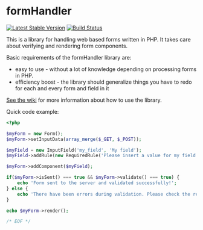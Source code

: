 formHandler
===========

[![Latest Stable Version](https://poser.pugx.org/metanet/form-handler/v/stable.svg)](https://packagist.org/packages/metanet/form-handler)
[![Build Status](https://travis-ci.org/METANETAG/formHandler.svg)](https://travis-ci.org/METANETAG/formHandler)

This is a library for handling web based forms written in PHP. It takes care about verifying and rendering form components.

Basic requirements of the formHandler library are:

* easy to use - without a lot of knowledge depending on processing forms in PHP.
* efficiency boost - the library should generalize things you have to redo for each and every form and field in it

[See the wiki](http://github.com/METANETAG/formHandler/wiki) for more information about how to use the library.

Quick code example:

```php
<?php

$myForm = new Form();
$myForm->setInputData(array_merge($_GET, $_POST));

$myField = new InputField('my_field', 'My field');
$myField->addRule(new RequiredRule('Please insert a value for my field'));

$myForm->addComponent($myField);

if($myForm->isSent() === true && $myForm->validate() === true) {
	echo 'Form sent to the server and validated successfully!';
} else {
	echo 'There have been errors during validation. Please check the red marked fields below.';
}

echo $myForm->render();

/* EOF */
```